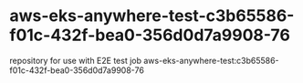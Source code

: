 # aws-eks-anywhere-test-c3b65586-f01c-432f-bea0-356d0d7a9908-76
repository for use with E2E test job aws-eks-anywhere-test:c3b65586-f01c-432f-bea0-356d0d7a9908-76

